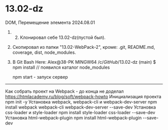 # 13.02-dz
DOM, Перемещение элемента
2024.08.01
1. 2. Клонировал себе 13.02-dz(пустой был).
3. Скопировал из папки "13.02-WebPack-2",     кроме: .git, README.md, coverage, dist, node_modules.
4. В Git Bash Here:
    Alex@38-PK MINGW64 /c/_GitHub_/13.02-dz (main)
    $ npm install // появился каталог node_modules
    
    npm start - запуск сервер



________________________________________________
Как собрать проект на Webpack - до конца не доделал
https://htmlacademy.ru/blog/soft/webpack-howto
    Инициализация проекта
npm init -y
    Установка webpack, webpack-cli и webpack-dev-server
npm install webpack webpack-cli webpack-dev-server --save-dev
    Установка css-loader и style-loader
npm install style-loader css-loader --save-dev
    Установка html-webpack-plugin
npm install html-webpack-plugin --save-dev
